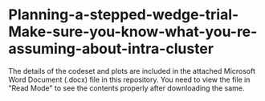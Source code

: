 # Planning-a-stepped-wedge-trial-Make-sure-you-know-what-you-re-assuming-about-intra-cluster

The details of the codeset and plots are included in the attached Microsoft Word Document (.docx) file in this repository. 
You need to view the file in "Read Mode" to see the contents properly after downloading the same.
